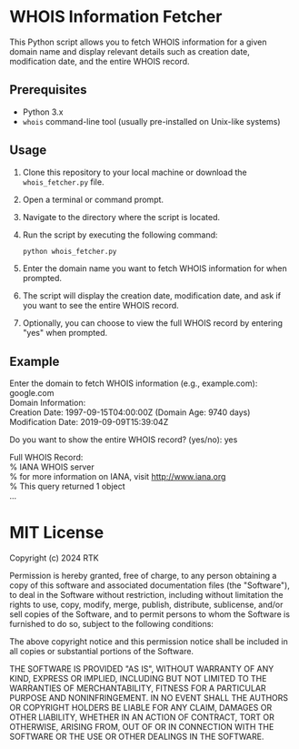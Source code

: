 # WHOIS Information Fetcher

This Python script allows you to fetch WHOIS information for a given domain name and display relevant details such as creation date, modification date, and the entire WHOIS record.

## Prerequisites

- Python 3.x
- `whois` command-line tool (usually pre-installed on Unix-like systems)

## Usage

1. Clone this repository to your local machine or download the `whois_fetcher.py` file.
2. Open a terminal or command prompt.
3. Navigate to the directory where the script is located.
4. Run the script by executing the following command:

    ```bash
    python whois_fetcher.py
    ```

5. Enter the domain name you want to fetch WHOIS information for when prompted.
6. The script will display the creation date, modification date, and ask if you want to see the entire WHOIS record.
7. Optionally, you can choose to view the full WHOIS record by entering "yes" when prompted.

## Example

Enter the domain to fetch WHOIS information (e.g., example.com): google.com  
Domain Information:  
Creation Date: 1997-09-15T04:00:00Z (Domain Age: 9740 days)  
Modification Date: 2019-09-09T15:39:04Z   

Do you want to show the entire WHOIS record? (yes/no): yes

Full WHOIS Record:  
% IANA WHOIS server  
% for more information on IANA, visit http://www.iana.org  
% This query returned 1 object  
...  

# MIT License

Copyright (c) 2024 RTK

Permission is hereby granted, free of charge, to any person obtaining a copy
of this software and associated documentation files (the "Software"), to deal
in the Software without restriction, including without limitation the rights
to use, copy, modify, merge, publish, distribute, sublicense, and/or sell
copies of the Software, and to permit persons to whom the Software is
furnished to do so, subject to the following conditions:

The above copyright notice and this permission notice shall be included in all
copies or substantial portions of the Software.

THE SOFTWARE IS PROVIDED "AS IS", WITHOUT WARRANTY OF ANY KIND, EXPRESS OR
IMPLIED, INCLUDING BUT NOT LIMITED TO THE WARRANTIES OF MERCHANTABILITY,
FITNESS FOR A PARTICULAR PURPOSE AND NONINFRINGEMENT. IN NO EVENT SHALL THE
AUTHORS OR COPYRIGHT HOLDERS BE LIABLE FOR ANY CLAIM, DAMAGES OR OTHER
LIABILITY, WHETHER IN AN ACTION OF CONTRACT, TORT OR OTHERWISE, ARISING FROM,
OUT OF OR IN CONNECTION WITH THE SOFTWARE OR THE USE OR OTHER DEALINGS IN THE
SOFTWARE.

